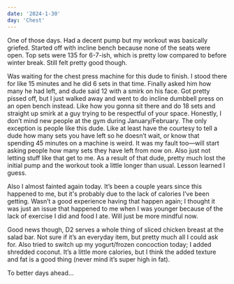```yaml
---
date: '2024-1-30'
day: 'Chest'
---
```


One of those days. Had a decent pump but my workout was basically griefed. Started off with incline bench because none of the seats were open. Top sets were 135 for 6-7-ish, which is pretty low compared to before winter break. Still felt pretty good though.

Was waiting for the chest press machine for this dude to finish. I stood there for like 15 minutes and he did 6 sets in that time. Finally asked him how many he had left, and dude said 12 with a smirk on his face. Got pretty pissed off, but I just walked away and went to do incline dumbbell press on an open bench instead. Like how you gonna sit there and do 18 sets and straight up smirk at a guy trying to be respectful of your space. Honestly, I don’t mind new people at the gym during January/February. The only exception is people like this dude. Like at least have the courtesy to tell a dude how many sets you have left so he doesn’t wait, or know that spending 45 minutes on a machine is weird. It was my fault too—will start asking people how many sets they have left from now on. Also just not letting stuff like that get to me. As a result of that dude, pretty much lost the initial pump and the workout took a little longer than usual. Lesson learned I guess.

Also I almost fainted again today. It’s been a couple years since this happened to me, but it's probably due to the lack of calories I’ve been getting. Wasn’t a good experience having that happen again; I thought it was just an issue that happened to me when I was younger because of the lack of exercise I did and food I ate. Will just be more mindful now.

Good news though, D2 serves a whole thing of sliced chicken breast at the salad bar. Not sure if it’s an everyday item, but pretty much all I could ask for. Also tried to switch up my yogurt/frozen concoction today; I added shredded coconut. It’s a little more calories, but I think the added texture and fat is a good thing (never mind it’s super high in fat).

To better days ahead…